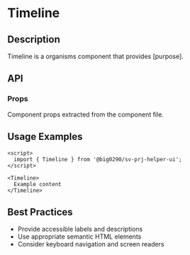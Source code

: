 # Timeline

## Description

Timeline is a organisms component that provides [purpose].

## API

### Props

Component props extracted from the component file.

## Usage Examples

```svelte
<script>
  import { Timeline } from '@big0290/sv-prj-helper-ui';
</script>

<Timeline>
  Example content
</Timeline>
```

## Best Practices

- Provide accessible labels and descriptions
- Use appropriate semantic HTML elements
- Consider keyboard navigation and screen readers
